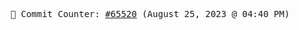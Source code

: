 <p align="center">
    <samp>
        📮 Commit Counter: <a href="https://github.com/Javascript-void0/Javascript-void0/commits/main">#65520</a> (August 25, 2023 @ 04:40 PM)
    </samp>
</p>